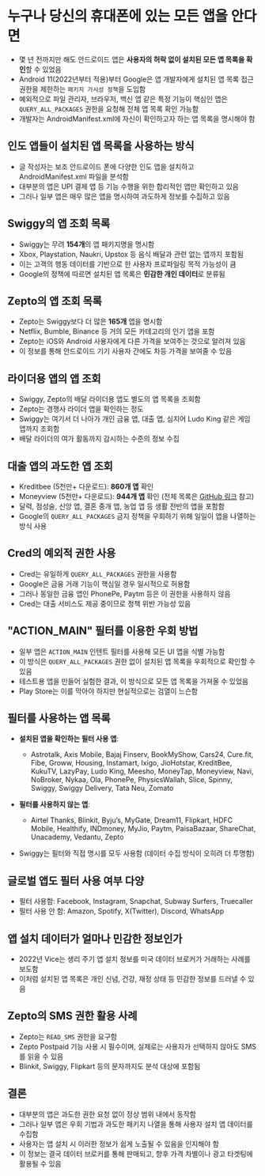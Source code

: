 # 누구나 당신의 휴대폰에 있는 모든 앱을 안다면


* 몇 년 전까지만 해도 안드로이드 앱은 **사용자의 허락 없이 설치된 모든 앱 목록을 확인**할 수 있었음
* Android 11(2022년부터 적용)부터 Google은 앱 개발자에게 설치된 앱 목록 접근 권한을 제한하는 `패키지 가시성 정책`을 도입함
* 예외적으로 파일 관리자, 브라우저, 백신 앱 같은 특정 기능이 핵심인 앱은 `QUERY_ALL_PACKAGES` 권한을 요청해 전체 앱 목록 확인 가능함
* 개발자는 AndroidManifest.xml에 자신이 확인하고자 하는 앱 목록을 명시해야 함

인도 앱들이 설치된 앱 목록을 사용하는 방식
------------------------

* 글 작성자는 보조 안드로이드 폰에 다양한 인도 앱을 설치하고 AndroidManifest.xml 파일을 분석함
* 대부분의 앱은 UPI 결제 앱 등 기능 수행을 위한 합리적인 앱만 확인하고 있음
* 그러나 일부 앱은 매우 많은 앱을 명시하여 과도하게 정보를 수집하고 있음

Swiggy의 앱 조회 목록
---------------

* Swiggy는 무려 **154개**의 앱 패키지명을 명시함
* Xbox, Playstation, Naukri, Upstox 등 음식 배달과 관련 없는 앱까지 포함됨
* 이는 고객의 행동 데이터를 기반으로 한 사용자 프로파일링 목적 가능성이 큼
* Google의 정책에 따르면 설치된 앱 목록은 **민감한 개인 데이터**로 분류됨

Zepto의 앱 조회 목록
--------------

* Zepto는 Swiggy보다 더 많은 **165개** 앱을 명시함
* Netflix, Bumble, Binance 등 거의 모든 카테고리의 인기 앱을 포함
* Zepto는 iOS와 Android 사용자에게 다른 가격을 보여주는 것으로 알려져 있음
* 이 정보를 통해 안드로이드 기기 사용자 간에도 차등 가격을 보여줄 수 있음

라이더용 앱의 앱 조회
------------

* Swiggy, Zepto의 배달 라이더용 앱도 별도의 앱 목록을 조회함
* Zepto는 경쟁사 라이더 앱을 확인하는 정도
* Swiggy는 여기서 더 나아가 개인 금융 앱, 대출 앱, 심지어 Ludo King 같은 게임 앱까지 조회함
* 배달 라이더의 여가 활동까지 감시하는 수준의 정보 수집

대출 앱의 과도한 앱 조회
--------------

* Kreditbee (5천만+ 다운로드): **860개 앱** 확인
* Moneyview (5천만+ 다운로드): **944개 앱** 확인 (전체 목록은 [GitHub 링크](https://github.com/pea1bee/android-manifest-files/blob/main/Moneyview-AndroidManifest.xml) 참고)
* 달력, 점성술, 신앙 앱, 결혼 중개 앱, 농업 앱 등 생활 전반의 앱을 포함함
* Google의 `QUERY_ALL_PACKAGES` 금지 정책을 우회하기 위해 일일이 앱을 나열하는 방식 사용

Cred의 예외적 권한 사용
---------------

* Cred는 유일하게 `QUERY_ALL_PACKAGES` 권한을 사용함
* Google은 금융 거래 기능이 핵심일 경우 일시적으로 허용함
* 그러나 동일한 금융 앱인 PhonePe, Paytm 등은 이 권한을 사용하지 않음
* Cred는 대출 서비스도 제공 중이므로 정책 위반 가능성 있음

"ACTION\_MAIN" 필터를 이용한 우회 방법
----------------------------

* 일부 앱은 `ACTION_MAIN` 인텐트 필터를 사용해 모든 UI 앱을 식별 가능함
* 이 방식은 `QUERY_ALL_PACKAGES` 권한 없이 설치된 앱 목록을 우회적으로 확인할 수 있음
* 테스트용 앱을 만들어 실험한 결과, 이 방식으로 모든 앱 목록을 가져올 수 있었음
* Play Store는 이를 막아야 하지만 현실적으로는 검열이 느슨함

필터를 사용하는 앱 목록
-------------

* **설치된 앱을 확인하는 필터 사용 앱**:

  + Astrotalk, Axis Mobile, Bajaj Finserv, BookMyShow, Cars24, Cure.fit, Fibe, Groww, Housing, Instamart, Ixigo, JioHotstar, KreditBee, KukuTV, LazyPay, Ludo King, Meesho, MoneyTap, Moneyview, Navi, NoBroker, Nykaa, Ola, PhonePe, PhysicsWallah, Slice, Spinny, Swiggy, Swiggy Delivery, Tata Neu, Zomato
* **필터를 사용하지 않는 앱**:

  + Airtel Thanks, Blinkit, Byju’s, MyGate, Dream11, Flipkart, HDFC Mobile, Healthify, INDmoney, MyJio, Paytm, PaisaBazaar, ShareChat, Unacademy, Vedantu, Zepto
* Swiggy는 필터와 직접 명시를 모두 사용함 (데이터 수집 방식이 오히려 더 투명함)

글로벌 앱도 필터 사용 여부 다양
------------------

* 필터 사용함: Facebook, Instagram, Snapchat, Subway Surfers, Truecaller
* 필터 사용 안 함: Amazon, Spotify, X(Twitter), Discord, WhatsApp

앱 설치 데이터가 얼마나 민감한 정보인가
----------------------

* 2022년 Vice는 생리 주기 앱 설치 정보를 미국 데이터 브로커가 거래하는 사례를 보도함
* 이처럼 설치된 앱 목록은 개인 신념, 건강, 재정 상태 등 민감한 정보를 드러낼 수 있음

Zepto의 SMS 권한 활용 사례
-------------------

* Zepto는 `READ_SMS` 권한을 요구함
* Zepto Postpaid 기능 사용 시 필수이며, 실제로는 사용자가 선택하지 않아도 SMS를 읽을 수 있음
* Blinkit, Swiggy, Flipkart 등의 문자까지도 분석 대상에 포함됨

결론
--

* 대부분의 앱은 과도한 권한 요청 없이 정상 범위 내에서 동작함
* 그러나 일부 앱은 우회 기법과 과도한 패키지 나열을 통해 사용자 설치 앱 데이터를 수집함
* 사용자는 앱 설치 시 이러한 정보가 쉽게 노출될 수 있음을 인지해야 함
* 이 정보는 결국 데이터 브로커를 통해 판매되고, 향후 가격 차별이나 광고 타겟팅에 활용될 수 있음
